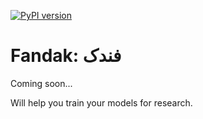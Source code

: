 [![PyPI version](https://badge.fury.io/py/fandak.svg)](https://pypi.org/project/fandak/)

# Fandak: فندک

Coming soon...

Will help you train your models for research.